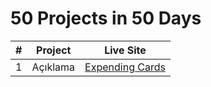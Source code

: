 # 50 Projects in 50 Days

| #   | Project  |  Live Site |
| :-- | :------: | :------: |
| 1   | Açıklama | [Expending Cards](https://expendingcards.vercel.app/) |
